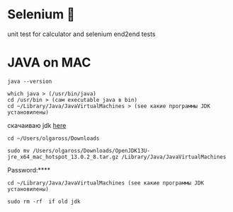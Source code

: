# Selenium :mushroom:
unit test for calculator and selenium end2end tests
# JAVA on MAC
``` java --version ```
```
which java > (/usr/bin/java)
cd /usr/bin > (сам executable java в bin)
cd ~/Library/Java/JavaVirtualMachines > (see какие программы JDK установилены)
```
скачаиваю jdk [here](https://adoptopenjdk.net/releases.html?variant=openjdk13&jvmVariant=hotspot)
```
cd ~/Users/olgaross/Downloads
```
```
sudo mv /Users/olgaross/Downloads/OpenJDK13U-jre_x64_mac_hotspot_13.0.2_8.tar.gz /Library/Java/JavaVirtualMachines
```
Password:****

```
cd ~/Library/Java/JavaVirtualMachines (see какие программы JDK установилены)
```
```
sudo rm -rf  if old jdk
```
